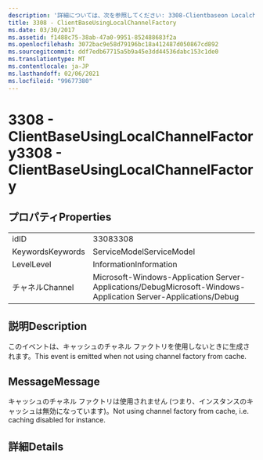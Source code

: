 ```yaml
---
description: '詳細については、次を参照してください: 3308-Clientbaseon Localchannelfactory'
title: 3308 - ClientBaseUsingLocalChannelFactory
ms.date: 03/30/2017
ms.assetid: f1488c75-38ab-47a0-9951-852488683f2a
ms.openlocfilehash: 3072bac9e58d79196bc18a412487d050867cd892
ms.sourcegitcommit: ddf7edb67715a5b9a45e3dd44536dabc153c1de0
ms.translationtype: MT
ms.contentlocale: ja-JP
ms.lasthandoff: 02/06/2021
ms.locfileid: "99677380"
---
```

# <a name="3308---clientbaseusinglocalchannelfactory"></a><span data-ttu-id="16d75-103">3308 - ClientBaseUsingLocalChannelFactory</span><span class="sxs-lookup"><span data-stu-id="16d75-103">3308 - ClientBaseUsingLocalChannelFactory</span></span>

## <a name="properties"></a><span data-ttu-id="16d75-104">プロパティ</span><span class="sxs-lookup"><span data-stu-id="16d75-104">Properties</span></span>  
  
|||  
|-|-|  
|<span data-ttu-id="16d75-105">id</span><span class="sxs-lookup"><span data-stu-id="16d75-105">ID</span></span>|<span data-ttu-id="16d75-106">3308</span><span class="sxs-lookup"><span data-stu-id="16d75-106">3308</span></span>|  
|<span data-ttu-id="16d75-107">Keywords</span><span class="sxs-lookup"><span data-stu-id="16d75-107">Keywords</span></span>|<span data-ttu-id="16d75-108">ServiceModel</span><span class="sxs-lookup"><span data-stu-id="16d75-108">ServiceModel</span></span>|  
|<span data-ttu-id="16d75-109">Level</span><span class="sxs-lookup"><span data-stu-id="16d75-109">Level</span></span>|<span data-ttu-id="16d75-110">Information</span><span class="sxs-lookup"><span data-stu-id="16d75-110">Information</span></span>|  
|<span data-ttu-id="16d75-111">チャネル</span><span class="sxs-lookup"><span data-stu-id="16d75-111">Channel</span></span>|<span data-ttu-id="16d75-112">Microsoft-Windows-Application Server-Applications/Debug</span><span class="sxs-lookup"><span data-stu-id="16d75-112">Microsoft-Windows-Application Server-Applications/Debug</span></span>|  
  
## <a name="description"></a><span data-ttu-id="16d75-113">説明</span><span class="sxs-lookup"><span data-stu-id="16d75-113">Description</span></span>  

 <span data-ttu-id="16d75-114">このイベントは、キャッシュのチャネル ファクトリを使用しないときに生成されます。</span><span class="sxs-lookup"><span data-stu-id="16d75-114">This event is emitted when not using channel factory from cache.</span></span>  
  
## <a name="message"></a><span data-ttu-id="16d75-115">Message</span><span class="sxs-lookup"><span data-stu-id="16d75-115">Message</span></span>  

 <span data-ttu-id="16d75-116">キャッシュのチャネル ファクトリは使用されません (つまり、インスタンスのキャッシュは無効になっています)。</span><span class="sxs-lookup"><span data-stu-id="16d75-116">Not using channel factory from cache, i.e. caching disabled for instance.</span></span>  
  
## <a name="details"></a><span data-ttu-id="16d75-117">詳細</span><span class="sxs-lookup"><span data-stu-id="16d75-117">Details</span></span>
